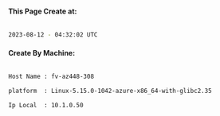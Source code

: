 
   
#### This Page Create at:

```bash

2023-08-12 - 04:32:02 UTC

```

#### Create By Machine:

```bash

Host Name : fv-az448-308

platform  : Linux-5.15.0-1042-azure-x86_64-with-glibc2.35

Ip Local  : 10.1.0.50

```

